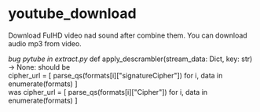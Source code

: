 # youtube_download

Download FulHD video nad sound after combine them.
You can download audio mp3 from video.


*bug pytube in extract.py*
        def apply_descrambler(stream_data: Dict, key: str) -> None:
should be            
            cipher_url = [
                parse_qs(formats[i]["signatureCipher"]) for i, data in enumerate(formats)
            ]       
was
        cipher_url = [
                parse_qs(formats[i]["Cipher"]) for i, data in enumerate(formats)
            ]
